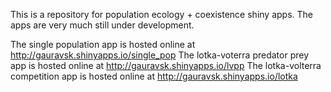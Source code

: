 This is a repository for population ecology + coexistence shiny apps. The apps are very much still under development.


The single population app is hosted online at http://gauravsk.shinyapps.io/single_pop
The lotka-voterra predator prey app is hosted online at http://gauravsk.shinyapps.io/lvpp
The lotka-volterra competition app is hosted online at http://gauravsk.shinyapps.io/lotka

